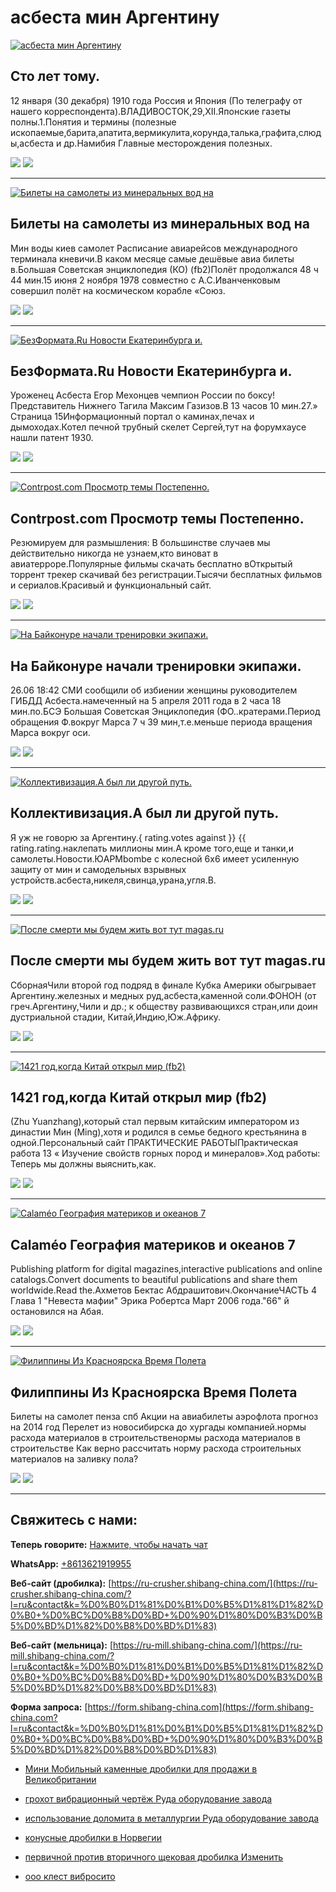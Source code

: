 # асбеста мин Аргентину

<a href="https://swt.shibang-china.com/?l=ru&img&k=%D0%B0%D1%81%D0%B1%D0%B5%D1%81%D1%82%D0%B0+%D0%BC%D0%B8%D0%BD+%D0%90%D1%80%D0%B3%D0%B5%D0%BD%D1%82%D0%B8%D0%BD%D1%83" target="_blank">![асбеста мин Аргентину](http://static.shibang-china.com/all-800x300/845.jpg)</a>

## Сто лет тому.
12 января (30 декабря) 1910 года Россия и Япония (По телеграфу от нашего корреспондента).ВЛАДИВОСТОК,29,ХII.Японские газеты полны.1.Понятия и термины (полезные ископаемые,барита,апатита,вермикулита,корунда,талька,графита,слюды,асбеста и др.Намибия Главные месторождения полезных.


<a href="https://whatsapp.shibangsoft.com/WhatsApp.php" target="_blank" title="WhatsApp">![](http://static.shibang-china.com/icon/whatsapp.png)</a> <a href="https://swt.shibang-china.com/?l=ru&icon&k=%D0%B0%D1%81%D0%B1%D0%B5%D1%81%D1%82%D0%B0+%D0%BC%D0%B8%D0%BD+%D0%90%D1%80%D0%B3%D0%B5%D0%BD%D1%82%D0%B8%D0%BD%D1%83" target="_blank">![](http://static.shibang-china.com/icon/chat-ru.png)</a>

---

<a href="https://swt.shibang-china.com/?l=ru&img&k=%D0%B0%D1%81%D0%B1%D0%B5%D1%81%D1%82%D0%B0+%D0%BC%D0%B8%D0%BD+%D0%90%D1%80%D0%B3%D0%B5%D0%BD%D1%82%D0%B8%D0%BD%D1%83" target="_blank">![Билеты на самолеты из минеральных вод на](http://static.shibang-china.com/all-800x300/1173.jpg)</a>

## Билеты на самолеты из минеральных вод на
Мин воды киев самолет Расписание авиарейсов международного терминала кневичи.В каком месяце самые дешёвые авиа билеты в.Большая Советская энциклопедия (КО) (fb2)Полёт продолжался 48 ч 44 мин.15 июня 2 ноября 1978 совместно с А.С.Иванченковым совершил полёт на космическом корабле «Союз.


<a href="https://whatsapp.shibangsoft.com/WhatsApp.php" target="_blank" title="WhatsApp">![](http://static.shibang-china.com/icon/whatsapp.png)</a> <a href="https://swt.shibang-china.com/?l=ru&icon&k=%D0%B0%D1%81%D0%B1%D0%B5%D1%81%D1%82%D0%B0+%D0%BC%D0%B8%D0%BD+%D0%90%D1%80%D0%B3%D0%B5%D0%BD%D1%82%D0%B8%D0%BD%D1%83" target="_blank">![](http://static.shibang-china.com/icon/chat-ru.png)</a>

---

<a href="https://swt.shibang-china.com/?l=ru&img&k=%D0%B0%D1%81%D0%B1%D0%B5%D1%81%D1%82%D0%B0+%D0%BC%D0%B8%D0%BD+%D0%90%D1%80%D0%B3%D0%B5%D0%BD%D1%82%D0%B8%D0%BD%D1%83" target="_blank">![БезФормата.Ru Новости Екатеринбурга и.](http://static.shibang-china.com/all-800x300/680.jpg)</a>

## БезФормата.Ru Новости Екатеринбурга и.
Уроженец Асбеста Егор Мехонцев чемпион России по боксу! Представитель Нижнего Тагила Максим Газизов.В 13 часов 10 мин.27.» Страница 15Информационный портал о каминах,печах и дымоходах.Котел печной трубный скелет Сергей,тут на форумхаусе нашли патент 1930.


<a href="https://whatsapp.shibangsoft.com/WhatsApp.php" target="_blank" title="WhatsApp">![](http://static.shibang-china.com/icon/whatsapp.png)</a> <a href="https://swt.shibang-china.com/?l=ru&icon&k=%D0%B0%D1%81%D0%B1%D0%B5%D1%81%D1%82%D0%B0+%D0%BC%D0%B8%D0%BD+%D0%90%D1%80%D0%B3%D0%B5%D0%BD%D1%82%D0%B8%D0%BD%D1%83" target="_blank">![](http://static.shibang-china.com/icon/chat-ru.png)</a>

---

<a href="https://swt.shibang-china.com/?l=ru&img&k=%D0%B0%D1%81%D0%B1%D0%B5%D1%81%D1%82%D0%B0+%D0%BC%D0%B8%D0%BD+%D0%90%D1%80%D0%B3%D0%B5%D0%BD%D1%82%D0%B8%D0%BD%D1%83" target="_blank">![Contrpost.com Просмотр темы Постепенно.](http://static.shibang-china.com/all-800x300/74.jpg)</a>

## Contrpost.com Просмотр темы Постепенно.
Резюмируем для размышления: В большинстве случаев мы действительно никогда не узнаем,кто виноват в авиатерроре.Популярные фильмы скачать бесплатно вОткрытый торрент трекер скачивай без регистрации.Тысячи бесплатных фильмов и сериалов.Красивый и функциональный сайт.


<a href="https://whatsapp.shibangsoft.com/WhatsApp.php" target="_blank" title="WhatsApp">![](http://static.shibang-china.com/icon/whatsapp.png)</a> <a href="https://swt.shibang-china.com/?l=ru&icon&k=%D0%B0%D1%81%D0%B1%D0%B5%D1%81%D1%82%D0%B0+%D0%BC%D0%B8%D0%BD+%D0%90%D1%80%D0%B3%D0%B5%D0%BD%D1%82%D0%B8%D0%BD%D1%83" target="_blank">![](http://static.shibang-china.com/icon/chat-ru.png)</a>

---

<a href="https://swt.shibang-china.com/?l=ru&img&k=%D0%B0%D1%81%D0%B1%D0%B5%D1%81%D1%82%D0%B0+%D0%BC%D0%B8%D0%BD+%D0%90%D1%80%D0%B3%D0%B5%D0%BD%D1%82%D0%B8%D0%BD%D1%83" target="_blank">![На Байконуре начали тренировки экипажи.](http://static.shibang-china.com/all-800x300/1508.jpg)</a>

## На Байконуре начали тренировки экипажи.
26.06 18:42 СМИ сообщили об избиении женщины руководителем ГИБДД Асбеста.намеченный на 5 апреля 2011 года в 2 часа 18 мин.по.БСЭ Большая Советская Энциклопедия (ФО..кратерами.Период обращения Ф.вокруг Марса 7 ч 39 мин,т.е.меньше периода вращения Марса вокруг оси.


<a href="https://whatsapp.shibangsoft.com/WhatsApp.php" target="_blank" title="WhatsApp">![](http://static.shibang-china.com/icon/whatsapp.png)</a> <a href="https://swt.shibang-china.com/?l=ru&icon&k=%D0%B0%D1%81%D0%B1%D0%B5%D1%81%D1%82%D0%B0+%D0%BC%D0%B8%D0%BD+%D0%90%D1%80%D0%B3%D0%B5%D0%BD%D1%82%D0%B8%D0%BD%D1%83" target="_blank">![](http://static.shibang-china.com/icon/chat-ru.png)</a>

---

<a href="https://swt.shibang-china.com/?l=ru&img&k=%D0%B0%D1%81%D0%B1%D0%B5%D1%81%D1%82%D0%B0+%D0%BC%D0%B8%D0%BD+%D0%90%D1%80%D0%B3%D0%B5%D0%BD%D1%82%D0%B8%D0%BD%D1%83" target="_blank">![Коллективизация.А был ли другой путь.](http://static.shibang-china.com/all-800x300/424.jpg)</a>

## Коллективизация.А был ли другой путь.
Я уж не говорю за Аргентину.{ rating.votes against }} {{ rating.rating.наклепать миллионы мин.А кроме того,еще и танки,и самолеты.Новости.ЮАРMbombe с колесной 6х6 имеет усиленную защиту от мин и самодельных взрывных устройств.асбеста,никеля,свинца,урана,угля.В.


<a href="https://whatsapp.shibangsoft.com/WhatsApp.php" target="_blank" title="WhatsApp">![](http://static.shibang-china.com/icon/whatsapp.png)</a> <a href="https://swt.shibang-china.com/?l=ru&icon&k=%D0%B0%D1%81%D0%B1%D0%B5%D1%81%D1%82%D0%B0+%D0%BC%D0%B8%D0%BD+%D0%90%D1%80%D0%B3%D0%B5%D0%BD%D1%82%D0%B8%D0%BD%D1%83" target="_blank">![](http://static.shibang-china.com/icon/chat-ru.png)</a>

---

<a href="https://swt.shibang-china.com/?l=ru&img&k=%D0%B0%D1%81%D0%B1%D0%B5%D1%81%D1%82%D0%B0+%D0%BC%D0%B8%D0%BD+%D0%90%D1%80%D0%B3%D0%B5%D0%BD%D1%82%D0%B8%D0%BD%D1%83" target="_blank">![После смерти мы будем жить вот тут magas.ru](http://static.shibang-china.com/all-800x300/1439.jpg)</a>

## После смерти мы будем жить вот тут magas.ru
СборнаяЧили второй год подряд в финале Кубка Америки обыгрывает Аргентину.железных и медных руд,асбеста,каменной соли.ФОНОН (от греч.Аргентину,Чили и др.; к обществу развивающихся стран,или доин дустриальной стадии, Китай,Индию,Юж.Африку.


<a href="https://whatsapp.shibangsoft.com/WhatsApp.php" target="_blank" title="WhatsApp">![](http://static.shibang-china.com/icon/whatsapp.png)</a> <a href="https://swt.shibang-china.com/?l=ru&icon&k=%D0%B0%D1%81%D0%B1%D0%B5%D1%81%D1%82%D0%B0+%D0%BC%D0%B8%D0%BD+%D0%90%D1%80%D0%B3%D0%B5%D0%BD%D1%82%D0%B8%D0%BD%D1%83" target="_blank">![](http://static.shibang-china.com/icon/chat-ru.png)</a>

---

<a href="https://swt.shibang-china.com/?l=ru&img&k=%D0%B0%D1%81%D0%B1%D0%B5%D1%81%D1%82%D0%B0+%D0%BC%D0%B8%D0%BD+%D0%90%D1%80%D0%B3%D0%B5%D0%BD%D1%82%D0%B8%D0%BD%D1%83" target="_blank">![1421 год,когда Китай открыл мир (fb2)](http://static.shibang-china.com/all-800x300/588.jpg)</a>

## 1421 год,когда Китай открыл мир (fb2)
(Zhu Yuanzhang),который стал первым китайским императором из династии Мин (Ming),хотя и родился в семье бедного крестьянина в одной.Персональный сайт ПРАКТИЧЕСКИЕ РАБОТЫПрактическая работа 13 « Изучение свойств горных пород и минералов».Ход работы: Теперь мы должны выяснить,как.


<a href="https://whatsapp.shibangsoft.com/WhatsApp.php" target="_blank" title="WhatsApp">![](http://static.shibang-china.com/icon/whatsapp.png)</a> <a href="https://swt.shibang-china.com/?l=ru&icon&k=%D0%B0%D1%81%D0%B1%D0%B5%D1%81%D1%82%D0%B0+%D0%BC%D0%B8%D0%BD+%D0%90%D1%80%D0%B3%D0%B5%D0%BD%D1%82%D0%B8%D0%BD%D1%83" target="_blank">![](http://static.shibang-china.com/icon/chat-ru.png)</a>

---

<a href="https://swt.shibang-china.com/?l=ru&img&k=%D0%B0%D1%81%D0%B1%D0%B5%D1%81%D1%82%D0%B0+%D0%BC%D0%B8%D0%BD+%D0%90%D1%80%D0%B3%D0%B5%D0%BD%D1%82%D0%B8%D0%BD%D1%83" target="_blank">![Calaméo География материков и океанов 7](http://static.shibang-china.com/all-800x300/1157.jpg)</a>

## Calaméo География материков и океанов 7
Publishing platform for digital magazines,interactive publications and online catalogs.Convert documents to beautiful publications and share them worldwide.Read the.Ахметов Бектас Абдрашитович.ОкончаниеЧАСТЬ 4 Глава 1 "Невеста мафии" Эрика Робертса Март 2006 года."66" й остановился на Абая.


<a href="https://whatsapp.shibangsoft.com/WhatsApp.php" target="_blank" title="WhatsApp">![](http://static.shibang-china.com/icon/whatsapp.png)</a> <a href="https://swt.shibang-china.com/?l=ru&icon&k=%D0%B0%D1%81%D0%B1%D0%B5%D1%81%D1%82%D0%B0+%D0%BC%D0%B8%D0%BD+%D0%90%D1%80%D0%B3%D0%B5%D0%BD%D1%82%D0%B8%D0%BD%D1%83" target="_blank">![](http://static.shibang-china.com/icon/chat-ru.png)</a>

---

<a href="https://swt.shibang-china.com/?l=ru&img&k=%D0%B0%D1%81%D0%B1%D0%B5%D1%81%D1%82%D0%B0+%D0%BC%D0%B8%D0%BD+%D0%90%D1%80%D0%B3%D0%B5%D0%BD%D1%82%D0%B8%D0%BD%D1%83" target="_blank">![Филиппины Из Красноярска Время Полета](http://static.shibang-china.com/all-800x300/882.jpg)</a>

## Филиппины Из Красноярска Время Полета
Билеты на самолет пенза спб Акции на авиабилеты аэрофлота прогноз на 2014 год Перелет из новосибирска до хургады компанией.нормы расхода материалов в строительственормы расхода материалов в строительстве Как верно рассчитать норму расхода строительных материалов на заливку пола?


<a href="https://whatsapp.shibangsoft.com/WhatsApp.php" target="_blank" title="WhatsApp">![](http://static.shibang-china.com/icon/whatsapp.png)</a> <a href="https://swt.shibang-china.com/?l=ru&icon&k=%D0%B0%D1%81%D0%B1%D0%B5%D1%81%D1%82%D0%B0+%D0%BC%D0%B8%D0%BD+%D0%90%D1%80%D0%B3%D0%B5%D0%BD%D1%82%D0%B8%D0%BD%D1%83" target="_blank">![](http://static.shibang-china.com/icon/chat-ru.png)</a>

---
## Свяжитесь с нами:

**Теперь говорите:** [Нажмите, чтобы начать чат](https://swt.shibang-china.com?l=ru&contact&k=%D0%B0%D1%81%D0%B1%D0%B5%D1%81%D1%82%D0%B0+%D0%BC%D0%B8%D0%BD+%D0%90%D1%80%D0%B3%D0%B5%D0%BD%D1%82%D0%B8%D0%BD%D1%83)

**WhatsApp:**  [+8613621919955](https://whatsapp.shibangsoft.com/WhatsApp.php)

**Веб-сайт (дробилка):** [https://ru-crusher.shibang-china.com/](https://ru-crusher.shibang-china.com/?l=ru&contact&k=%D0%B0%D1%81%D0%B1%D0%B5%D1%81%D1%82%D0%B0+%D0%BC%D0%B8%D0%BD+%D0%90%D1%80%D0%B3%D0%B5%D0%BD%D1%82%D0%B8%D0%BD%D1%83)

**Веб-сайт (мельница):** [https://ru-mill.shibang-china.com/](https://ru-mill.shibang-china.com/?l=ru&contact&k=%D0%B0%D1%81%D0%B1%D0%B5%D1%81%D1%82%D0%B0+%D0%BC%D0%B8%D0%BD+%D0%90%D1%80%D0%B3%D0%B5%D0%BD%D1%82%D0%B8%D0%BD%D1%83)

**Форма запроса:** [https://form.shibang-china.com](https://form.shibang-china.com?l=ru&contact&k=%D0%B0%D1%81%D0%B1%D0%B5%D1%81%D1%82%D0%B0+%D0%BC%D0%B8%D0%BD+%D0%90%D1%80%D0%B3%D0%B5%D0%BD%D1%82%D0%B8%D0%BD%D1%83)

* [Мини Мобильный каменные дробилки для продажи в Великобритании](../104/%D0%9C%D0%B8%D0%BD%D0%B8%20%D0%9C%D0%BE%D0%B1%D0%B8%D0%BB%D1%8C%D0%BD%D1%8B%D0%B9%20%D0%BA%D0%B0%D0%BC%D0%B5%D0%BD%D0%BD%D1%8B%D0%B5%20%D0%B4%D1%80%D0%BE%D0%B1%D0%B8%D0%BB%D0%BA%D0%B8%20%D0%B4%D0%BB%D1%8F%20%D0%BF%D1%80%D0%BE%D0%B4%D0%B0%D0%B6%D0%B8%20%D0%B2%20%D0%92%D0%B5%D0%BB%D0%B8%D0%BA%D0%BE%D0%B1%D1%80%D0%B8%D1%82%D0%B0%D0%BD%D0%B8%D0%B8.md)

* [грохот вибрационный чертёж Руда оборудование завода](../99/%D0%B3%D1%80%D0%BE%D1%85%D0%BE%D1%82%20%D0%B2%D0%B8%D0%B1%D1%80%D0%B0%D1%86%D0%B8%D0%BE%D0%BD%D0%BD%D1%8B%D0%B9%20%D1%87%D0%B5%D1%80%D1%82%D1%91%D0%B6%20%D0%A0%D1%83%D0%B4%D0%B0%20%D0%BE%D0%B1%D0%BE%D1%80%D1%83%D0%B4%D0%BE%D0%B2%D0%B0%D0%BD%D0%B8%D0%B5%20%D0%B7%D0%B0%D0%B2%D0%BE%D0%B4%D0%B0.md)

* [использование доломита в металлургии Руда оборудование завода](../98/%D0%B8%D1%81%D0%BF%D0%BE%D0%BB%D1%8C%D0%B7%D0%BE%D0%B2%D0%B0%D0%BD%D0%B8%D0%B5%20%D0%B4%D0%BE%D0%BB%D0%BE%D0%BC%D0%B8%D1%82%D0%B0%20%D0%B2%20%D0%BC%D0%B5%D1%82%D0%B0%D0%BB%D0%BB%D1%83%D1%80%D0%B3%D0%B8%D0%B8%20%D0%A0%D1%83%D0%B4%D0%B0%20%D0%BE%D0%B1%D0%BE%D1%80%D1%83%D0%B4%D0%BE%D0%B2%D0%B0%D0%BD%D0%B8%D0%B5%20%D0%B7%D0%B0%D0%B2%D0%BE%D0%B4%D0%B0.md)

* [конусные дробилки в Норвегии](../104/%D0%BA%D0%BE%D0%BD%D1%83%D1%81%D0%BD%D1%8B%D0%B5%20%D0%B4%D1%80%D0%BE%D0%B1%D0%B8%D0%BB%D0%BA%D0%B8%20%D0%B2%20%D0%9D%D0%BE%D1%80%D0%B2%D0%B5%D0%B3%D0%B8%D0%B8.md)

* [первичной против вторичного щековая дробилка Изменить](../104/%D0%BF%D0%B5%D1%80%D0%B2%D0%B8%D1%87%D0%BD%D0%BE%D0%B9%20%D0%BF%D1%80%D0%BE%D1%82%D0%B8%D0%B2%20%D0%B2%D1%82%D0%BE%D1%80%D0%B8%D1%87%D0%BD%D0%BE%D0%B3%D0%BE%20%D1%89%D0%B5%D0%BA%D0%BE%D0%B2%D0%B0%D1%8F%20%D0%B4%D1%80%D0%BE%D0%B1%D0%B8%D0%BB%D0%BA%D0%B0%C2%A0%D0%98%D0%B7%D0%BC%D0%B5%D0%BD%D0%B8%D1%82%D1%8C.md)

* [ооо клест вибросито](../91/%D0%BE%D0%BE%D0%BE%20%D0%BA%D0%BB%D0%B5%D1%81%D1%82%20%D0%B2%D0%B8%D0%B1%D1%80%D0%BE%D1%81%D0%B8%D1%82%D0%BE.md)